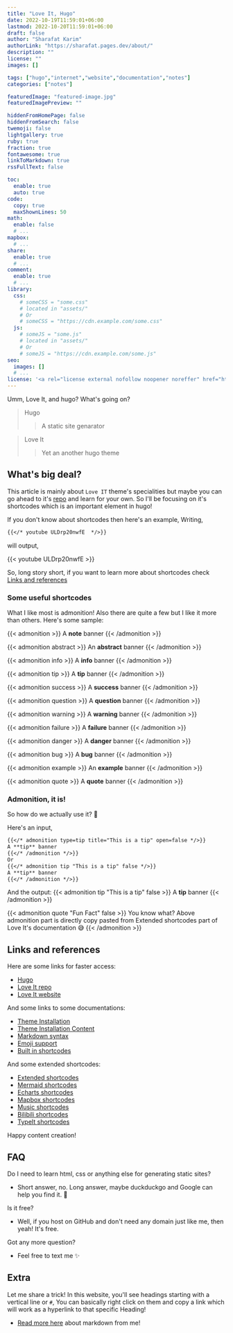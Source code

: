 ```yaml
---
title: "Love It, Hugo"
date: 2022-10-19T11:59:01+06:00
lastmod: 2022-10-20T11:59:01+06:00
draft: false
author: "Sharafat Karim"
authorLink: "https://sharafat.pages.dev/about/"
description: ""
license: ""
images: []

tags: ["hugo","internet","website","documentation","notes"]
categories: ["notes"]

featuredImage: "featured-image.jpg"
featuredImagePreview: ""

hiddenFromHomePage: false
hiddenFromSearch: false
twemoji: false
lightgallery: true
ruby: true
fraction: true
fontawesome: true
linkToMarkdown: true
rssFullText: false

toc:
  enable: true
  auto: true
code:
  copy: true
  maxShownLines: 50
math:
  enable: false
  # ...
mapbox:
  # ...
share:
  enable: true
  # ...
comment:
  enable: true
  # ...
library:
  css:
    # someCSS = "some.css"
    # located in "assets/"
    # Or
    # someCSS = "https://cdn.example.com/some.css"
  js:
    # someJS = "some.js"
    # located in "assets/"
    # Or
    # someJS = "https://cdn.example.com/some.js"
seo:
  images: []
  # ...
license: '<a rel="license external nofollow noopener noreffer" href="https://creativecommons.org/licenses/by-nc/4.0/" target="_blank">CC BY-NC 4.0</a>'
---
```


Umm, Love It, and hugo? What's going on?

> Hugo
>> A static site genarator

> Love It
>> Yet an another hugo theme

## What's big deal?

This article is mainly about `Love IT` theme's specialities but maybe you can go ahead to it's [repo](https://github.com/dillonzq/LoveIt) and learn for your own. So I'll be focusing on it's shortcodes which is an important element in hugo!

If you don't know about shortcodes then here's an example,
Writing,

```markdown
{{</* youtube ULDrp20nwfE  */>}}
```

will output,

{{< youtube ULDrp20nwfE  >}}

So, long story short, if you want to learn more about shortcodes check [Links and references](#links-and-references)

### Some useful shortcodes
What I like most is admonition! Also there are quite a few but I like it more than others. Here's some sample:

{{< admonition >}}
A **note** banner
{{< /admonition >}}

{{< admonition abstract >}}
An **abstract** banner
{{< /admonition >}}

{{< admonition info >}}
A **info** banner
{{< /admonition >}}

{{< admonition tip >}}
A **tip** banner
{{< /admonition >}}

{{< admonition success >}}
A **success** banner
{{< /admonition >}}

{{< admonition question >}}
A **question** banner
{{< /admonition >}}

{{< admonition warning >}}
A **warning** banner
{{< /admonition >}}

{{< admonition failure >}}
A **failure** banner
{{< /admonition >}}

{{< admonition danger >}}
A **danger** banner
{{< /admonition >}}

{{< admonition bug >}}
A **bug** banner
{{< /admonition >}}

{{< admonition example >}}
An **example** banner
{{< /admonition >}}

{{< admonition quote >}}
A **quote** banner
{{< /admonition >}}

### Admonition, it is!
So how do we actually use it? 🧐

Here's an input,
```markdown
{{</* admonition type=tip title="This is a tip" open=false */>}}
A **tip** banner
{{</* /admonition */>}}
Or
{{</* admonition tip "This is a tip" false */>}}
A **tip** banner
{{</* /admonition */>}}
```
And the output:
{{< admonition tip "This is a tip" false >}}
A **tip** banner
{{< /admonition >}}

{{< admonition quote "Fun Fact" false >}}
You know what? Above admonition part is directly copy pasted from Extended shortcodes part of Love It's documentation 😅
{{< /admonition >}}


## Links and references

Here are some links for faster access:
- [Hugo](https://gohugo.io/)
- [Love It repo](https://github.com/dillonzq/LoveIt)
- [Love It website](https://hugoloveit.com/)

And some links to some documentations:
- [Theme Installation](https://hugoloveit.com/theme-documentation-basics/)
- [Theme Installation Content](https://hugoloveit.com/theme-documentation-content/)
- [Markdown syntax](https://hugoloveit.com/basic-markdown-syntax/)
- [Emoji support](https://hugoloveit.com/emoji-support/)
- [Built in shortcodes](https://hugoloveit.com/theme-documentation-built-in-shortcodes/)

And some extended shortcodes:
- [Extended shortcodes](https://hugoloveit.com/theme-documentation-extended-shortcodes/)
- [Mermaid shortcodes](https://hugoloveit.com/theme-documentation-mermaid-shortcode/)
- [Echarts shortcodes](https://hugoloveit.com/theme-documentation-echarts-shortcode/)
- [Mapbox shortcodes](https://hugoloveit.com/theme-documentation-mapbox-shortcode/)
- [Music shortcodes](https://hugoloveit.com/theme-documentation-music-shortcode/)
- [Bilibili shortcodes](https://hugoloveit.com/theme-documentation-bilibili-shortcode/)
- [TypeIt shortcodes](https://hugoloveit.com/theme-documentation-typeit-shortcode/)

Happy content creation!

## FAQ

Do I need to learn html, css or anything else for generating static sites?
- Short answer, no. Long answer, maybe duckduckgo and Google can help you find it. 🎯

Is it free?
- Well, if you host on GitHub and don't need any domain just like me, then yeah! It's free.

Got any more question?
- Feel free to text me ✨

## Extra

Let me share a trick! In this website, you'll see headings starting with a vertical line or `#`, You can basically right click on them and copy a link which will work as a hyperlink to that specific Heading!

- [Read more here](markdown) about markdown from me!
